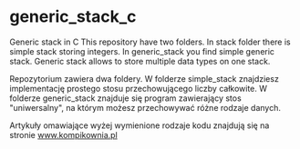 # generic_stack_c
Generic stack in C
This repository have two folders. In stack folder there is simple stack storing integers. In generic_stack you find simple generic stack. 
Generic stack allows to store multiple data types on one stack. 

Repozytorium zawiera dwa foldery. W folderze simple_stack znajdziesz implementację prostego stosu przechowującego liczby całkowite. 
W folderze generic_stack znajduje się program zawierający stos "uniwersalny", na którym możesz przechowywać różne rodzaje danych. 

Artykuły omawiające wyżej wymienione rodzaje kodu znajdują się na stronie www.kompikownia.pl
